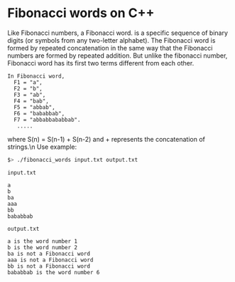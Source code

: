 # Fibonacci words on C++

Like Fibonacci numbers, a Fibonacci word. is a specific sequence of binary digits (or symbols from any two-letter alphabet). The Fibonacci word is formed by repeated concatenation in the same way that the Fibonacci numbers are formed by repeated addition. But unlike the fibonacci number, Fibonacci word has its first two terms different from each other.

```
In Fibonacci word,
  F1 = "a",
  F2 = "b",
  F3 = "ab",
  F4 = "bab",
  F5 = "abbab",
  F6 = "bababbab", 
  F7 = "abbabbababbab".
   ..... 
```
where S(n) = S(n-1) + S(n-2) and + represents the concatenation of strings.\n
Use example: 
```bash
$> ./fibonacci_words input.txt output.txt
```
```
input.txt

a
b
ba
aaa
bb
bababbab
```
```
output.txt

a is the word number 1
b is the word number 2
ba is not a Fibonacci word
aaa is not a Fibonacci word
bb is not a Fibonacci word
bababbab is the word number 6
```






